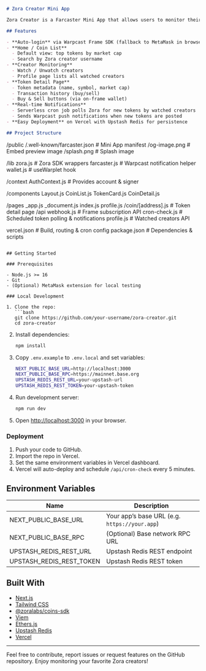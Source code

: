 
```markdown
# Zora Creator Mini App

Zora Creator is a Farcaster Mini App that allows users to monitor their favorite Zora creators and receive real-time Warpcast notifications whenever those creators post new tokens. Users can browse top Zora tokens by market cap, search by creator username, view token details and transaction history, and buy/sell directly from the app.

## Features

- **Auto-login** via Warpcast Frame SDK (fallback to MetaMask in browser)
- **Home / Coin List**  
  - Default view: top tokens by market cap  
  - Search by Zora creator username  
- **Creator Monitoring**  
  - Watch / Unwatch creators  
  - Profile page lists all watched creators  
- **Token Detail Page**  
  - Token metadata (name, symbol, market cap)  
  - Transaction history (buy/sell)  
  - Buy & Sell buttons (via on-frame wallet)  
- **Real-time Notifications**  
  - Serverless cron job polls Zora for new tokens by watched creators  
  - Sends Warpcast push notifications when new tokens are posted  
- **Easy Deployment** on Vercel with Upstash Redis for persistence

## Project Structure

```

/public
/.well-known/farcaster.json    # Mini App manifest
/og-image.png                  # Embed preview image
/splash.png                    # Splash image

/lib
zora.js      # Zora SDK wrappers
farcaster.js # Warpcast notification helper
wallet.js    # useWarplet hook

/context
AuthContext.js                # Provides account & signer

/components
Layout.js
CoinList.js
TokenCard.js
CoinDetail.js

/pages
\_app.js
\_document.js
index.js
profile.js
/coin/\[address].js            # Token detail page
/api
webhook.js                  # Frame subscription API
cron-check.js               # Scheduled token polling & notifications
profile.js                  # Watched creators API

vercel.json                    # Build, routing & cron config
package.json                   # Dependencies & scripts

````

## Getting Started

### Prerequisites

- Node.js >= 16
- Git
- (Optional) MetaMask extension for local testing

### Local Development

1. Clone the repo:  
   ```bash
   git clone https://github.com/your-username/zora-creator.git
   cd zora-creator
````

2. Install dependencies:

   ```bash
   npm install
   ```
3. Copy `.env.example` to `.env.local` and set variables:

   ```bash
   NEXT_PUBLIC_BASE_URL=http://localhost:3000
   NEXT_PUBLIC_BASE_RPC=https://mainnet.base.org
   UPSTASH_REDIS_REST_URL=your-upstash-url
   UPSTASH_REDIS_REST_TOKEN=your-upstash-token
   ```
4. Run development server:

   ```bash
   npm run dev
   ```
5. Open [http://localhost:3000](http://localhost:3000) in your browser.

### Deployment

1. Push your code to GitHub.
2. Import the repo in Vercel.
3. Set the same environment variables in Vercel dashboard.
4. Vercel will auto-deploy and schedule `/api/cron-check` every 5 minutes.

## Environment Variables

| Name                        | Description                                   |
| --------------------------- | --------------------------------------------- |
| NEXT\_PUBLIC\_BASE\_URL     | Your app’s base URL (e.g. `https://your.app`) |
| NEXT\_PUBLIC\_BASE\_RPC     | (Optional) Base network RPC URL               |
| UPSTASH\_REDIS\_REST\_URL   | Upstash Redis REST endpoint                   |
| UPSTASH\_REDIS\_REST\_TOKEN | Upstash Redis REST token                      |

## Built With

* [Next.js](https://nextjs.org/)
* [Tailwind CSS](https://tailwindcss.com/)
* [@zoralabs/coins-sdk](https://docs.zora.co/)
* [Viem](https://viem.sh/)
* [Ethers.js](https://docs.ethers.org/)
* [Upstash Redis](https://upstash.com/)
* [Vercel](https://vercel.com/)

---

Feel free to contribute, report issues or request features on the GitHub repository. Enjoy monitoring your favorite Zora creators!
